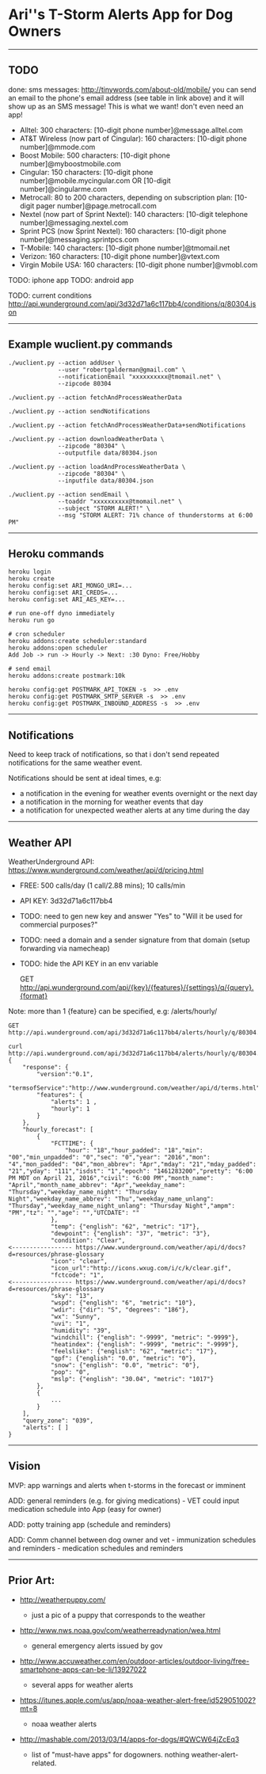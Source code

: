 
# Ari''s T-Storm Alerts App for Dog Owners

---------------------------------------------------------------------------------------------
## TODO

done: sms messages: http://tinywords.com/about-old/mobile/
      you can send an email to the phone's email address (see table in link above) and it
      will show up as an SMS message!  This is what we want!  don't even need an app!  

* Alltel: 300 characters: [10-digit phone number]@message.alltel.com 
* AT&T Wireless (now part of Cingular): 160 characters: [10-digit phone number]@mmode.com 
* Boost Mobile: 500 characters: [10-digit phone number]@myboostmobile.com 
* Cingular: 150 characters: [10-digit phone number]@mobile.mycingular.com OR [10-digit number]@cingularme.com 
* Metrocall: 80 to 200 characters, depending on subscription plan: [10-digit pager number]@page.metrocall.com 
* Nextel (now part of Sprint Nextel): 140 characters: [10-digit telephone number]@messaging.nextel.com 
* Sprint PCS (now Sprint Nextel): 160 characters: [10-digit phone number]@messaging.sprintpcs.com 
* T-Mobile: 140 characters: [10-digit phone number]@tmomail.net 
* Verizon: 160 characters: [10-digit phone number]@vtext.com 
* Virgin Mobile USA: 160 characters: [10-digit phone number]@vmobl.com 

TODO: iphone app
TODO: android app
    

TODO: current conditions
      http://api.wunderground.com/api/3d32d71a6c117bb4/conditions/q/80304.json



---------------------------------------------------------------------------------------------
## Example wuclient.py commands


    ./wuclient.py --action addUser \
                  --user "robertgalderman@gmail.com" \
                  --notificationEmail "xxxxxxxxxx@tmomail.net" \
                  --zipcode 80304
    
    ./wuclient.py --action fetchAndProcessWeatherData 
    
    ./wuclient.py --action sendNotifications
    
    ./wuclient.py --action fetchAndProcessWeatherData+sendNotifications
    
    ./wuclient.py --action downloadWeatherData \
                  --zipcode "80304" \
                  --outputfile data/80304.json
    
    ./wuclient.py --action loadAndProcessWeatherData \
                  --zipcode "80304" \
                  --inputfile data/80304.json
    
    ./wuclient.py --action sendEmail \
                  --toaddr "xxxxxxxxxx@tmomail.net" \
                  --subject "STORM ALERT!" \
                  --msg "STORM ALERT: 71% chance of thunderstorms at 6:00 PM"


---------------------------------------------------------------------------------------------
## Heroku commands

    heroku login
    heroku create
    heroku config:set ARI_MONGO_URI=...
    heroku config:set ARI_CREDS=...
    heroku config:set ARI_AES_KEY=...
    
    # run one-off dyno immediately
    heroku run go
    
    # cron scheduler
    heroku addons:create scheduler:standard
    heroku addons:open scheduler
    Add Job -> run -> Hourly -> Next: :30 Dyno: Free/Hobby
    
    # send email
    heroku addons:create postmark:10k
    
    heroku config:get POSTMARK_API_TOKEN -s  >> .env
    heroku config:get POSTMARK_SMTP_SERVER -s  >> .env
    heroku config:get POSTMARK_INBOUND_ADDRESS -s  >> .env



---------------------------------------------------------------------------------------------
## Notifications

Need to keep track of notifications, so that i don't send repeated notifications for the 
same weather event.

Notifications should be sent at ideal times, e.g:

* a notification in the evening for weather events overnight or the next day
* a notification in the morning for weather events that day
* a notification for unexpected weather alerts at any time during the day


---------------------------------------------------------------------------------------------
## Weather API


WeatherUnderground API:   
https://www.wunderground.com/weather/api/d/pricing.html

* FREE: 500 calls/day (1 call/2.88 mins); 10 calls/min   
* API KEY: 3d32d71a6c117bb4   

* TODO: need to gen new key and answer "Yes" to "Will it be used for commercial purposes?"
* TODO: need a domain and a sender signature from that domain (setup forwarding via namecheap)
* TODO: hide the API KEY in an env variable 


    GET http://api.wunderground.com/api/{key}/{features}/{settings}/q/{query}.{format}

Note: more than 1 {feature} can be specified, e.g: /alerts/hourly/

    GET http://api.wunderground.com/api/3d32d71a6c117bb4/alerts/hourly/q/80304.json

    curl http://api.wunderground.com/api/3d32d71a6c117bb4/alerts/hourly/q/80304.json
    {
        "response": {
            "version":"0.1",
            "termsofService":"http://www.wunderground.com/weather/api/d/terms.html",
            "features": {
                "alerts": 1 ,
                "hourly": 1
            }
	    },
	    "hourly_forecast": [
	    	{
	    	    "FCTTIME": {
	    	        "hour": "18","hour_padded": "18","min": "00","min_unpadded": "0","sec": "0","year": "2016","mon": "4","mon_padded": "04","mon_abbrev": "Apr","mday": "21","mday_padded": "21","yday": "111","isdst": "1","epoch": "1461283200","pretty": "6:00 PM MDT on April 21, 2016","civil": "6:00 PM","month_name": "April","month_name_abbrev": "Apr","weekday_name": "Thursday","weekday_name_night": "Thursday Night","weekday_name_abbrev": "Thu","weekday_name_unlang": "Thursday","weekday_name_night_unlang": "Thursday Night","ampm": "PM","tz": "","age": "","UTCDATE": ""
	    	    },
	    	    "temp": {"english": "62", "metric": "17"},
	    	    "dewpoint": {"english": "37", "metric": "3"},
	    	    "condition": "Clear",                                       <----------------- https://www.wunderground.com/weather/api/d/docs?d=resources/phrase-glossary
	    	    "icon": "clear",
	    	    "icon_url":"http://icons.wxug.com/i/c/k/clear.gif",
	    	    "fctcode": "1",                                             <----------------- https://www.wunderground.com/weather/api/d/docs?d=resources/phrase-glossary
	    	    "sky": "13",
	    	    "wspd": {"english": "6", "metric": "10"},
	    	    "wdir": {"dir": "S", "degrees": "186"},
	    	    "wx": "Sunny",
	    	    "uvi": "1",
	    	    "humidity": "39",
	    	    "windchill": {"english": "-9999", "metric": "-9999"},
	    	    "heatindex": {"english": "-9999", "metric": "-9999"},
	    	    "feelslike": {"english": "62", "metric": "17"},
	    	    "qpf": {"english": "0.0", "metric": "0"},
	    	    "snow": {"english": "0.0", "metric": "0"},
	    	    "pop": "0",
	    	    "mslp": {"english": "30.04", "metric": "1017"}
	    	},
            {
                ...
            }
	    ],
        "query_zone": "039",
	    "alerts": [ ]
    }



---------------------------------------------------------------------------------------------
## Vision


MVP: app warnings and alerts when t-storms in the forecast or imminent

ADD: general reminders (e.g. for giving medications)
            - VET could input medication schedule into App (easy for owner)

ADD: potty training app (schedule and reminders)

ADD: Comm channel between dog owner and vet
        - immunization schedules and reminders
        - medication schedules and reminders


---------------------------------------------------------------------------------------------
## Prior Art:

* http://weatherpuppy.com/
    * just a pic of a puppy that corresponds to the weather

* http://www.nws.noaa.gov/com/weatherreadynation/wea.html
    * general emergency alerts issued by gov

* http://www.accuweather.com/en/outdoor-articles/outdoor-living/free-smartphone-apps-can-be-li/13927022
    * several apps for weather alerts

* https://itunes.apple.com/us/app/noaa-weather-alert-free/id529051002?mt=8    
    * noaa weather alerts

* http://mashable.com/2013/03/14/apps-for-dogs/#QWCW64jZcEq3
    * list of "must-have apps" for dogowners.  nothing weather-alert-related.



